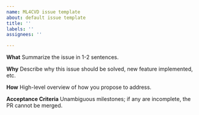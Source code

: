 ```yaml
---
name: ML4CVD issue template
about: default issue template
title: ''
labels: ''
assignees: ''

---
```


**What**
Summarize the issue in 1-2 sentences.

**Why**
Describe why this issue should be solved, new feature implemented, etc.

**How**
High-level overview of how you propose to address.

**Acceptance Criteria**
Unambiguous milestones; if any are incomplete, the PR cannot be merged.
